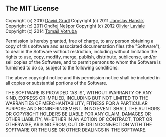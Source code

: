 The MIT License
---------------

Copyright (c) 2010 [David Grudl](http://davidgrudl.com)
Copyright (c) 2011 [Jaroslav Hanslík](https://github.com/kukulich)
Copyright (c) 2011 [Ondřej Nešpor](https://github.com/Andrewsville)
Copyright (c) 2012 [Olivier Laviale](https://github.com/olvlvl)
Copyright (c) 2014 [Tomáš Votruba](http://tomasvotruba.cz)

Permission is hereby granted, free of charge, to any person
obtaining a copy of this software and associated documentation
files (the "Software"), to deal in the Software without
restriction, including without limitation the rights to use,
copy, modify, merge, publish, distribute, sublicense, and/or sell
copies of the Software, and to permit persons to whom the
Software is furnished to do so, subject to the following
conditions:

The above copyright notice and this permission notice shall be
included in all copies or substantial portions of the Software.

THE SOFTWARE IS PROVIDED "AS IS", WITHOUT WARRANTY OF ANY KIND,
EXPRESS OR IMPLIED, INCLUDING BUT NOT LIMITED TO THE WARRANTIES
OF MERCHANTABILITY, FITNESS FOR A PARTICULAR PURPOSE AND
NONINFRINGEMENT. IN NO EVENT SHALL THE AUTHORS OR COPYRIGHT
HOLDERS BE LIABLE FOR ANY CLAIM, DAMAGES OR OTHER LIABILITY,
WHETHER IN AN ACTION OF CONTRACT, TORT OR OTHERWISE, ARISING
FROM, OUT OF OR IN CONNECTION WITH THE SOFTWARE OR THE USE OR
OTHER DEALINGS IN THE SOFTWARE.
